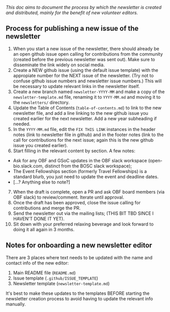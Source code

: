 _This doc aims to document the process by which the newsletter is created and distributed, mainly for the benefit of new volunteer editors._

## Process for publishing a new issue of the newsletter

1. When you start a new issue of the newsletter, there should already be an open github issue open calling for contributions from the community (created before the previous newsletter was sent out). Make sure to disseminate the link widely on social media. 
2. Create a NEW github issue (using the default issue template) with the appropiate number for the NEXT issue of the newsletter. (Try not to confuse github issue numbers and newsletter issue numbers.) This will be necessary to update relevant links in the newsletter itself. 
3. Create a new branch named `newsletter-YYYY-MM` and make a copy of the `newsletter-template.md` file, renaming it to `YYYY-MM.md` and moving it to the `newsletters/` directory.
4. Update the Table of Contents (`table-of-contents.md`) to link to the new newsletter file, and add a line linking to the new github issue you created earlier for the next newsletter. Add a new year subheading if needed.
5. In the `YYYY-MM.md` file, edit the `FIX THIS LINK` instances in the header notes (link to newsletter file in github) and in the footer notes (link to the call for contributions for the next issue; again this is the new github issue you created earlier). 
6. Start filling in the relevant content by section. A few notes:
  - Ask for any OBF and GSoC updates in the OBF slack workspace (open-bio.slack.com, distinct from the BOSC slack workspace);
  - The Event Fellowships section (formerly Travel Fellowships) is a standard blurb, you just need to update the event and deadline dates.
  - [...? Anything else to note?]
7. When the draft is complete, open a PR and ask OBF board members (via OBF slack) to review/comment. Iterate until approval. 
8. Once the draft has been approved, close the issue calling for contributions and merge the PR.
9. Send the newsletter out via the mailing lists; (THIS BIT TBD SINCE I HAVEN'T DONE IT YET).
10. Sit down with your preferred relaxing beverage and look forward to doing it all again in 3 months.


## Notes for onboarding a new newsletter editor

There are 3 places where text needs to be updated with the name and contact info of the new editor:

1. Main README file (`README.md`)
2. Issue template (`.github/ISSUE_TEMPLATE`)
3. Newsletter template (`newsletter-template.md`)

It's best to make these updates to the templates BEFORE starting the newsletter creation process to avoid having to update the relevant info manually.
